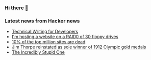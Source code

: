 ### Hi there 👋

<!--
**arashid-sh/arashid-sh** is a ✨ _special_ ✨ repository because its `README.md` (this file) appears on your GitHub profile.

Here are some ideas to get you started:

- 🔭 I’m currently working on ...
- 🌱 I’m currently learning ...
- 👯 I’m looking to collaborate on ...
- 🤔 I’m looking for help with ...
- 💬 Ask me about ...
- 📫 How to reach me: ...
- 😄 Pronouns: ...
- ⚡ Fun fact: ...
-->

### Latest news from Hacker news
<!-- BLOG-POST-LIST:START -->
- [Technical Writing for Developers](https://css-tricks.com/technical-writing-for-developers/)
- [I&#39;m hosting a website on a RAID0 of 30 floppy drives](http://totallynormalwebsite.ddns.net/)
- [10% of the top million sites are dead](https://ccampbell.io/posts/10-percent-of-top-million-sites-are-dead/)
- [Jim Thorpe reinstated as sole winner of 1912 Olympic gold medals](https://www.axios.com/2022/07/15/jim-thorpe-olympic-gold-medals)
- [The Incredibly Stupid One](https://www.lowellmilkencenter.org/programs/projects/view/douglas-hegdahl-the-incredibly-stupid-one/hero)
<!-- BLOG-POST-LIST:END -->
